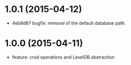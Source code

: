 # 1.0.1 (2015-04-12)

  * 4eb8d87 bugfix: removal of the default database path.

# 1.0.0 (2015-04-11)

  * feature: crud operations and LevelDB abstraction

